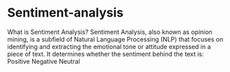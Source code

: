 # Sentiment-analysis
What is Sentiment Analysis? Sentiment Analysis, also known as opinion mining, is a subfield of Natural Language Processing (NLP) that focuses on identifying and extracting the emotional tone or attitude expressed in a piece of text.  It determines whether the sentiment behind the text is:  Positive  Negative  Neutral
